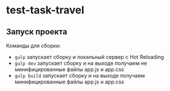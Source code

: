 # test-task-travel

## Запуск проекта
Команды для сборки:
 - `gulp` запускает сборку и локальный сервер с Hot Reloading
 - `gulp dev` запускает сборку и на выходе получаем не минифицированные  файлы app.js и app.css
 - `gulp build` запускает сборку и на выходе получаем минифицированные файлы app.js и app.css
